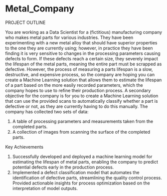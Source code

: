 # Metal_Company
PROJECT OUTLINE

You are working as a Data Scientist for a (fictitious) manufacturing company who
makes metal parts for various industries. They have been experimenting with a new 
metal alloy that should have superior properties to the one they are currently using;
however, in practice they have been finding it is very sensitive to changes in the 
processing parameters causing defects to form. If these defects reach a certain size, 
they severely impact the lifespan of the metal parts, meaning the entire part must be 
scrapped as defective.
However, the process of measuring a parts lifespan is a slow, destructive, and 
expensive process, so the company are hoping you can create a Machine Learning 
solution that allows them to estimate the lifespan of a part based on the more easily 
recorded parameters, which the company hopes to use to refine their production 
process. A secondary objective for the company is for you to create a Machine 
Learning solution that can use the provided scans to automatically classify whether a 
part is defective or not, as they are currently having to do this manually.
The company has collected two sets of data:
1. A table of processing parameters and measurements taken from the 
completed parts.
2. A collection of images from scanning the surface of the completed parts.


Key Achievements
1. Successfully developed and deployed a machine learning model for estimating the lifespan of metal parts, enabling the company to predict potential defects early in the production process.
2. Implemented a defect classification model that automates the identification of defective parts, streamlining the quality control process.
Provided actionable insights for process optimization based on the interpretation of model outputs.
